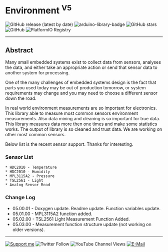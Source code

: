 # Environment <sup>V5</sup>

![GitHub release (latest by date)](https://img.shields.io/github/v/release/akkoyun/Environment) ![arduino-library-badge](https://www.ardu-badge.com/badge/Environment.svg?) ![GitHub stars](https://img.shields.io/github/stars/akkoyun/Environment?style=flat&logo=github) ![GitHub](https://img.shields.io/github/license/akkoyun/Environment) ![PlatformIO Registry](https://badges.registry.platformio.org/packages/akkoyun/library/Environment.svg)

---

## Abstract

Many small embedded systems exist to collect data from sensors, analyses the data, and either take an appropriate action or send that sensor data to another system for processing.

One of the many challenges of embedded systems design is the fact that parts you used today may be out of production tomorrow, or system requirements may change and you may need to choose a different sensor down the road.

In real world environment measurements are so important for electronics. This library able to measure most common sensors environment measurements. Also data mining and cleaning is so important for true data. This library measures data more then one times and make some statistics works. The output of library is so cleaned and trust data. We are working on other most common sensors. 

Below list is the recent sensor support. Thanks for interesting.

### Sensor List

	* HDC2010 - Temperature
	* HDC2010 - Humidity
	* MPL3115A2 - Pressure
	* TSL2561 - Light
	* Analog Sensor Read

### Change Log

* 05.00.01 - Doxygen update. Readme update. Function variables update.
* 05.01.00 - MPL3115A2 function added.
* 05.02.00 - TSL2561 Light Measurement Function Added.
* 05.03.00 - Measurement function structure update (not working on older versions).

---

[![Support me](https://img.shields.io/badge/Support-PATREON-GREEN.svg)](https://www.patreon.com/bePatron?u=62967889) ![Twitter Follow](https://img.shields.io/twitter/follow/gunceakkoyun?style=social) ![YouTube Channel Views](https://img.shields.io/youtube/channel/views/UCIguQGdaBT1GnnVMz5qAZ2Q?style=social) [![E-Mail](https://img.shields.io/badge/E_Mail-Mehmet_Gunce_Akkoyun-blue.svg)](mailto:akkoyun@me.com)

